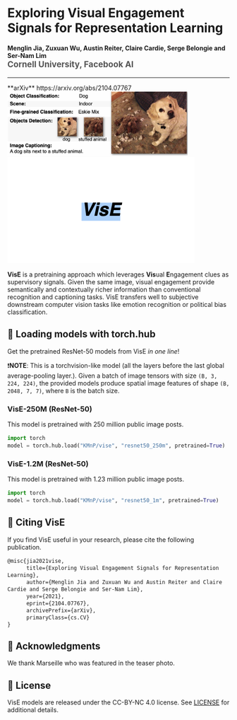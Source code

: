 Exploring Visual Engagement Signals for Representation Learning
================================================================

<h4>
Menglin Jia, Zuxuan Wu, Austin Reiter, Claire Cardie, Serge Belongie and Ser-Nam Lim
</br>
<span style="font-size: 14pt; color: #555555">
Cornell University, Facebook AI
</span>
</h4>
<hr>
**arXiv** https://arxiv.org/abs/2104.07767



<img src="images/teaser.png" alt="common supervisory signals" style="zoom:40%;" />

<img src="images/teaser_small.gif" alt="vise teaser" style="zoom:100%;" />

**VisE** is a pretraining approach which leverages **Vis**ual **E**ngagement clues as supervisory signals. Given the same image, visual engagement provide semantically and contextually richer information than conventional recognition and captioning tasks.  VisE transfers well to subjective downstream computer vision tasks like emotion recognition or political bias classification.



## 💬 Loading models with torch.hub

Get the pretrained ResNet-50 models from VisE *in one line*!  

:exclamation:**NOTE**: This is a torchvision-like model (all the layers before the last global average-pooling layer.). Given a batch of image tensors with size ``(B, 3, 224, 224)``, the provided models produce spatial image features of shape ``(B, 2048, 7, 7)``, where ``B``  is the batch size.

### VisE-250M (ResNet-50)

This model is pretrained with 250 million public image posts.

```python
import torch
model = torch.hub.load("KMnP/vise", "resnet50_250m", pretrained=True)
```

### VisE-1.2M (ResNet-50)

This model is pretrained with 1.23 million public image posts.

```python
import torch
model = torch.hub.load("KMnP/vise", "resnet50_1m", pretrained=True)
```



## 💬 Citing VisE

If you find VisE useful in your research, please cite the following publication.

```
@misc{jia2021vise,
      title={Exploring Visual Engagement Signals for Representation Learning}, 
      author={Menglin Jia and Zuxuan Wu and Austin Reiter and Claire Cardie and Serge Belongie and Ser-Nam Lim},
      year={2021},
      eprint={2104.07767},
      archivePrefix={arXiv},
      primaryClass={cs.CV}
}
```



## 💬 Acknowledgments

We thank Marseille who was featured in the teaser photo. 



## 💬 License

VisE models are released under the CC-BY-NC 4.0 license. See [LICENSE](https://github.com/KMnP/vise/blob/master/LICENSE) for additional details.
